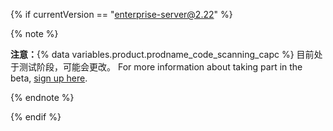 {% if currentVersion == "enterprise-server@2.22" %}

{% note %}

**注意：**{% data variables.product.prodname_code_scanning_capc %} 目前处于测试阶段，可能会更改。 For more information about taking part in the beta, [sign up here](https://resources.github.com/beta-signup/).

{% endnote %}

{% endif %}
